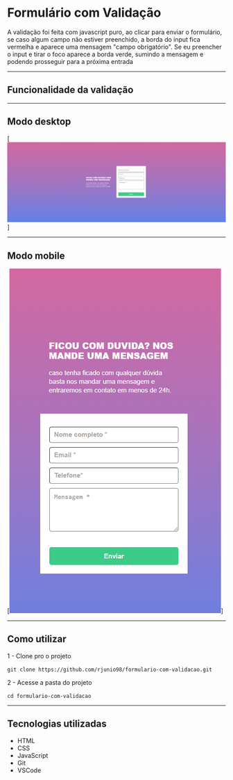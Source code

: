 # Formulário com Validação
A validação foi feita com javascript puro, ao clicar para enviar o formulário, se caso algum campo não estiver preenchido, a borda do input fica vermelha e aparece uma mensagem "campo obrigatório". Se eu preencher o input e tirar o foco aparece a borda verde, sumindo a mensagem e podendo prosseguir para a próxima entrada

---

## Funcionalidade da validação

---

## Modo desktop
[<img src="./design/desktop.png" alt="tela desktop">]

---

## Modo mobile
[<img src="./design/mobile.png" alt="tela mobile">]

---

## Como utilizar

1 - Clone pro o projeto
```
git clone https://github.com/rjunio98/formulario-com-validacao.git

```

2 - Acesse a pasta do projeto
```
cd formulario-com-validacao

```
---

## Tecnologias utilizadas
- HTML
- CSS
- JavaScript
- Git
- VSCode


